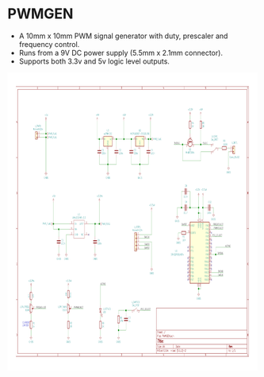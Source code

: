 # PWMGEN
* A 10mm x 10mm PWM signal generator with duty, prescaler and frequency control. 
* Runs from a 9V DC power supply (5.5mm x 2.1mm connector).
* Supports both 3.3v and 5v logic level outputs.

<img src="HW/PWMGEN/DOCS/PWMGEN.svg" width=1000 height=600> 

